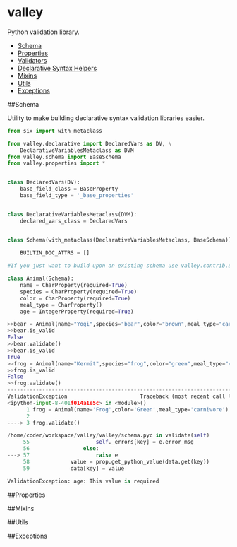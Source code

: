 # valley

Python validation library.

- [Schema](#schema)
- [Properties](#properties)
- [Validators](#validators)
- [Declarative Syntax Helpers](#declarative-syntax-helpers)
- [Mixins](#mixins)
- [Utils](#utils)
- [Exceptions](#exceptions)

##Schema

Utility to make building declarative syntax validation libraries easier. 
 
```python
from six import with_metaclass

from valley.declarative import DeclaredVars as DV, \
    DeclarativeVariablesMetaclass as DVM
from valley.schema import BaseSchema
from valley.properties import *


class DeclaredVars(DV):
    base_field_class = BaseProperty
    base_field_type = '_base_properties'


class DeclarativeVariablesMetaclass(DVM):
    declared_vars_class = DeclaredVars


class Schema(with_metaclass(DeclarativeVariablesMetaclass, BaseSchema)):

    BUILTIN_DOC_ATTRS = []
    
#If you just want to build upon an existing schema use valley.contrib.Schema

class Animal(Schema):
    name = CharProperty(required=True)
    species = CharProperty(required=True)
    color = CharProperty(required=True)
    meal_type = CharProperty()
    age = IntegerProperty(required=True)
```

```python  
>>bear = Animal(name="Yogi",species="bear",color="brown",meal_type="carnivore",age=5)
>>bear.is_valid
False
>>bear.validate()
>>bear.is_valid
True
>>frog = Animal(name="Kermit",species="frog",color="green",meal_type="carnivore")
>>frog.is_valid
False
>>frog.validate()
---------------------------------------------------------------------------
ValidationException                       Traceback (most recent call last)
<ipython-input-8-401f014a1e5c> in <module>()
      1 frog = Animal(name='Frog',color='Green',meal_type='carnivore')
      2 
----> 3 frog.validate()

/home/coder/workspace/valley/valley/schema.pyc in validate(self)
     55                     self._errors[key] = e.error_msg
     56                 else:
---> 57                     raise e
     58             value = prop.get_python_value(data.get(key))
     59             data[key] = value

ValidationException: age: This value is required
```

##Properties

##Mixins

##Utils

##Exceptions